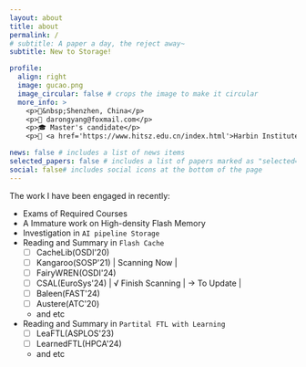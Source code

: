 ```yaml
---
layout: about
title: about
permalink: /
# subtitle: A paper a day, the reject away~
subtitle: New to Storage!

profile:
  align: right
  image: gucao.png
  image_circular: false # crops the image to make it circular
  more_info: >
    <p>📍&nbsp;Shenzhen, China</p>
    <p>📧 darongyang@foxmail.com</p>
    <p>🎓 Master's candidate</p>
    <p>🏫 <a href='https://www.hitsz.edu.cn/index.html'>Harbin Institute of Technology, Shenzhen</a></p>

news: false # includes a list of news items
selected_papers: false # includes a list of papers marked as "selected={true}"
social: false# includes social icons at the bottom of the page
---
```


The work I have been engaged in recently:

- Exams of Required Courses
- A Immature work on High-density Flash Memory
- Investigation in `AI pipeline Storage`
- Reading and Summary in `Flash Cache`
  - [ ] CacheLib(OSDI'20)
  - [ ] Kangaroo(SOSP'21) | Scanning Now | 
  - [ ] FairyWREN(OSDI'24)
  - [ ] CSAL(EuroSys'24) | √ Finish Scanning | -> To Update |
  - [ ] Baleen(FAST'24)
  - [ ] Austere(ATC'20)
  - and etc
- Reading and Summary in `Partital FTL with Learning`
  - [ ] LeaFTL(ASPLOS'23)
  - [ ] LearnedFTL(HPCA'24)
  - and etc

